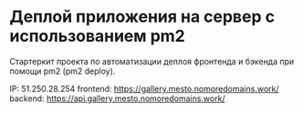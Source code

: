 # Деплой приложения на сервер с использованием pm2

Стартеркит проекта по автоматизации деплоя фронтенда и бэкенда при помощи pm2 (pm2 deploy).

IP: 51.250.28.254
frontend: https://gallery.mesto.nomoredomains.work/
backend: https://api.gallery.mesto.nomoredomains.work/ 

